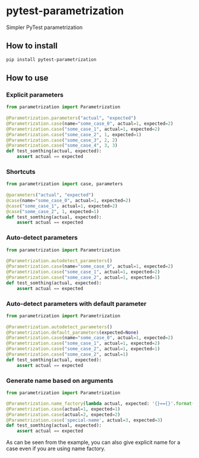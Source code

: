 # pytest-parametrization
Simpler PyTest parametrization

## How to install
```bash
pip install pytest-parametrization
```


## How to use
### Explicit parameters
```python
from parametrization import Parametrization
 
@Parametrization.parameters("actual", "expected")
@Parametrization.case(name="some_case_0", actual=1, expected=2)
@Parametrization.case("some_case_1", actual=1, expected=2)
@Parametrization.case("some_case_2", 1, expected=1)
@Parametrization.case("some_case_3", 2, 2)
@Parametrization.case("some_case_4", 3, 3)
def test_somthing(actual, expected):
    assert actual == expected
```

### Shortcuts
```python
from parametrization import case, parameters
 
@parameters("actual", "expected")
@case(name="some_case_0", actual=1, expected=2)
@case("some_case_1", actual=1, expected=2)
@case("some_case_2", 1, expected=1)
def test_somthing(actual, expected):
    assert actual == expected
```

### Auto-detect parameters
```python
from parametrization import Parametrization
 
@Parametrization.autodetect_parameters()
@Parametrization.case(name="some_case_0", actual=1, expected=2)
@Parametrization.case("some_case_1", actual=1, expected=2)
@Parametrization.case("some_case_2", actual=1, expected=1)
def test_somthing(actual, expected):
    assert actual == expected
```
### Auto-detect parameters with default parameter
```python
from parametrization import Parametrization
 
@Parametrization.autodetect_parameters()
@Parametrization.default_parameters(expected=None)
@Parametrization.case(name="some_case_0", actual=1, expected=2)
@Parametrization.case("some_case_1", actual=1, expected=2)
@Parametrization.case("some_case_2", actual=1, expected=1)
@Parametrization.case("some_case_2", actual=1)
def test_somthing(actual, expected):
    assert actual == expected
```
### Generate name based on arguments
```python
from parametrization import Parametrization

@Parametrization.name_factory(lambda actual, expected: '{}=={}'.format(actual, expected))
@Parametrization.case(actual=1, expected=1)
@Parametrization.case(actual=2, expected=2)
@Parametrization.case('special-name', actual=3, expected=3)
def test_somthing(actual, expected):
    assert actual == expected
```

As can be seen from the example, you can also give explicit name for a case
even if you are using name factory.
